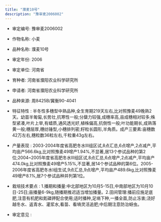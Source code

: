```yaml
---
title: "濮麦10号"
description: "豫审麦2006002"
---
```

* 审定编号:  豫审麦2006002

*  作物名称:  小麦

*  品种名称:  濮麦10号

*  审定年份:  2006

*  审定单位:  河南省

* 育种者:  河南省濮阳农业科学研究所

*  申请者:  河南省濮阳农业科学研究所

*  品种来源:  周8425B/冀衡90-4041

*  特征特性 : 
半冬性多穗型中熟品种,全生育期219天左右,比对照豫麦49晚熟2天。幼苗半匍匐,长势壮,抗寒性一般;分蘖力较强,成穗率高,亩成穗相对较多;株型紧凑,叶片上举,有蜡质,通风透光好,植株偏高,抗倒性一般;叶功能期长,成熟落黄一般;穗层厚,穗纺锤型,小穗排列密;籽粒长圆形,半角质。成产三要素:亩穗数42万左右,穗粒数36粒左右,千粒重43g左右。
 
*  产量表现 : 
2003-2004年度省高肥冬水Ⅲ组区试,8点汇总,6点增产,2点减产,平均亩产566.6kg,比对照豫麦49增产1.94%,不显著,居13个参试品种的第2位;2004~2005年度省高肥冬水Ⅲ组区试,8点汇总,6点增产,2点减产,平均亩产474.0kg,比对照豫麦49增产5.15%,不显著,居14个参试品种的第6位。2005-2006年度省高肥冬水Ⅰ组生试,9点汇总,9点增产,平均亩产489.6kg,比对照豫麦49增产8.1%,居7个参试品种并列第1位。

*  栽培技术要点 : 
1.播期和播量:中北部地区为10月5-15日,中南部地区为10月10日-25日;亩播量6-9kg,随播期推迟适当增加播量。2.田间管理:播前应施足底肥,注意有机肥和氮磷钾配合使用;适时播种,足墒下种,一播全苗,防止冻害;浇好越冬水、返青水、灌浆水,看苗、看墒灵活追肥;中后期注意防治蚜虫。

*  审定意见 : 

